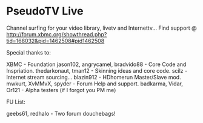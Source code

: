 PseudoTV Live
=============
Channel surfing for your video library, livetv and Internettv...
Find support @ http://forum.xbmc.org/showthread.php?tid=168032&pid=1462508#pid1462508

Special thanks to:

XBMC - Foundation
jason102, angrycamel, bradvido88 - Core Code and Inspriation.
thedarkonaut, tman12 - Skinning ideas and core code.
scilz - Internet stream sourcing... 
blazin912 - HDhomerun Master/Slave mod.
mwkurt, XvMMvX, spyder - Forum Help and support.
badkarma, Vidar, Or121 - Alpha testers (if I forgot you PM me)


FU List:

geebs61, redhalo - Two forum douchebags!